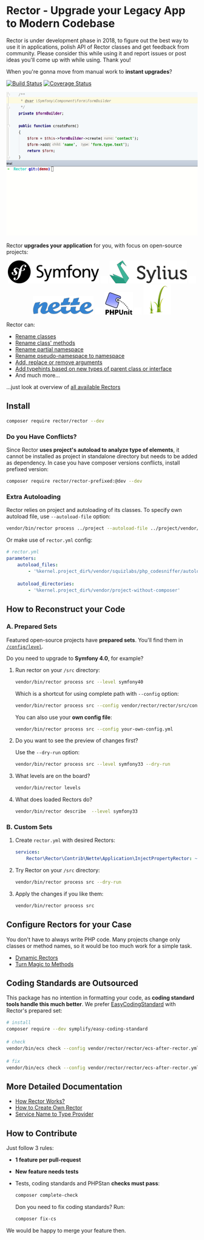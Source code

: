 # Rector - Upgrade your Legacy App to Modern Codebase

Rector is under development phase in 2018, to figure out the best way to use it in applications, polish API of Rector classes and get feedback from community. Please consider this while using it and report issues or post ideas you'll come up with while using. Thank you!

When you're gonna move from manual work to **instant upgrades**?

[![Build Status](https://img.shields.io/travis/rectorphp/rector/master.svg?style=flat-square)](https://travis-ci.org/rectorphp/rector)
[![Coverage Status](https://img.shields.io/coveralls/RectorPHP/Rector/master.svg?style=flat-square)](https://coveralls.io/github/rectorphp/rector?branch=master)

![Rector-showcase](docs/images/rector-showcase.gif)

Rector **upgrades your application** for you, with focus on open-source projects:

<p align="center">
    <a href="/config/level/symfony"><img src="/docs/images/symfony.png"></a>
    <img src="/docs/images/space.png" width=20>
    <a href="/config/level/sylius"><img src="/docs/images/sylius.png"></a>
    <img src="/docs/images/space.png" width=20>
    <a href="/config/level/nette"><img src="/docs/images/nette.png" height="50"></a>
    <img src="/docs/images/space.png" width=20>
    <a href="/config/level/phpunit"><img src="/docs/images/phpunit.jpg"></a>
    <img src="/docs/images/space.png" width=20>
    <a href="/config/level/twig"><img src="/docs/images/twig.png"></a>
</p>


Rector can:

- [Rename classes](/docs/DynamicRectors.md#replace-a-class-name)
- [Rename class' methods](/docs/DynamicRectors.md#change-a-method-name)
- [Rename partial namespace](/docs/DynamicRectors.md#replace-some-part-of-the-namespace)
- [Rename pseudo-namespace to namespace](/docs/DynamicRectors.md#replace-the-underscore-naming-_-with-namespaces-)
- [Add, replace or remove arguments](/docs/DynamicRectors.md#change-argument-value-or-remove-argument)
- [Add typehints based on new types of parent class or interface](/docs/DynamicRectors.md#remove-a-value-object-and-use-simple-type)
- And much more...

...just look at overview of [all available Rectors](/docs/AllRectorsOverview.md)

## Install

```bash
composer require rector/rector --dev
```

### Do you Have Conflicts?

Since Rector **uses project's autoload to analyze type of elements**, it cannot be installed as project in standalone directory but needs to be added as dependency. In case you have composer versions conflicts, install prefixed version:

```bash
composer require rector/rector-prefixed:@dev --dev
```

### Extra Autoloading

Rector relies on project and autoloading of its classes. To specify own autoload file, use `--autoload-file` option:

```bash
vendor/bin/rector process ../project --autoload-file ../project/vendor/autoload.php
```

Or make use of `rector.yml` config:

```yaml
# rector.yml
parameters:
    autoload_files:
        - '%kernel.project_dir%/vendor/squizlabs/php_codesniffer/autoload.php'

    autoload_directories:
        - '%kernel.project_dir%/vendor/project-without-composer'
```

## How to Reconstruct your Code

### A. Prepared Sets

Featured open-source projects have **prepared sets**. You'll find them in [`/config/level`](/config/level).

Do you need to upgrade to **Symfony 4.0**, for example?

1. Run rector on your `/src` directory:

    ```bash
    vendor/bin/rector process src --level symfony40
    ```

    Which is a shortcut for using complete path with `--config` option:

    ```bash
    vendor/bin/rector process src --config vendor/rector/rector/src/config/level/symfony/symfony40.yml
    ```

    You can also use your **own config file**:

    ```bash
    vendor/bin/rector process src --config your-own-config.yml
    ```

2. Do you want to see the preview of changes first?

    Use the `--dry-run` option:

    ```bash
    vendor/bin/rector process src --level symfony33 --dry-run
    ```

3. What levels are on the board?

    ```bash
    vendor/bin/rector levels
    ```

4. What does loaded Rectors do?

    ```bash
    vendor/bin/rector describe  --level symfony33
    ```

### B. Custom Sets

1. Create `rector.yml` with desired Rectors:

    ```yml
    services:
        Rector\Rector\Contrib\Nette\Application\InjectPropertyRector: ~
    ```

2. Try Rector on your `/src` directory:

    ```bash
    vendor/bin/rector process src --dry-run
    ```

3. Apply the changes if you like them:

    ```bash
    vendor/bin/rector process src
    ```

## Configure Rectors for your Case

You don't have to always write PHP code. Many projects change only classes or method names, so it would be too much work for a simple task.

- [Dynamic Rectors](/docs/DynamicRectors.md)
- [Turn Magic to Methods](/docs/MagicDisclosureRectors.md)

## Coding Standards are Outsourced

This package has no intention in formatting your code, as **coding standard tools handle this much better**. We prefer [EasyCodingStandard](https://github.com/Symplify/EasyCodingStandard) with Rector's prepared set:

```bash
# install
composer require --dev symplify/easy-coding-standard

# check
vendor/bin/ecs check --config vendor/rector/rector/ecs-after-rector.yml

# fix
vendor/bin/ecs check --config vendor/rector/rector/ecs-after-rector.yml --fix
```

## More Detailed Documentation

- [How Rector Works?](/docs/HowItWorks.md)
- [How to Create Own Rector](/docs/HowToCreateOwnRector.md)
- [Service Name to Type Provider](/docs/ServiceNameToTypeProvider.md)

## How to Contribute

Just follow 3 rules:

- **1 feature per pull-request**
- **New feature needs tests**
- Tests, coding standards and PHPStan **checks must pass**:

    ```bash
    composer complete-check
    ```

    Don you need to fix coding standards? Run:

    ```bash
    composer fix-cs
    ```

We would be happy to merge your feature then.
